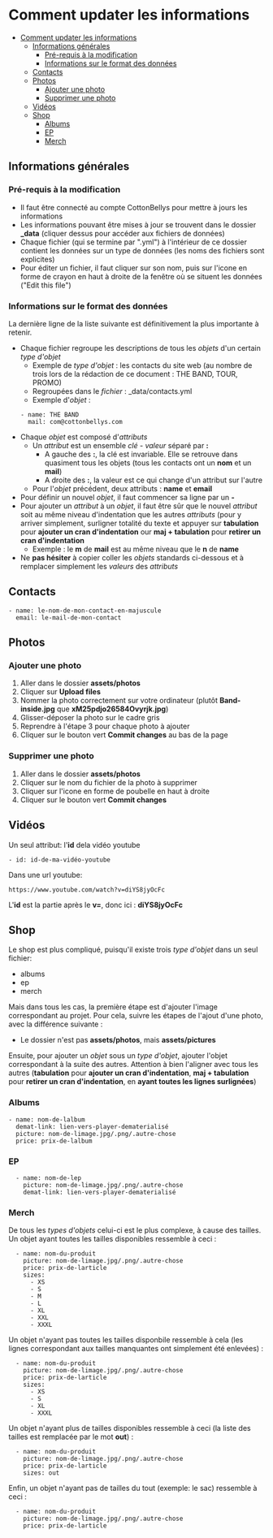 # Comment updater les informations

- [Comment updater les informations](#)
	- [Informations générales](#)
		- [Pré-requis à la modification](#)
		- [Informations sur le format des données](#)
	- [Contacts](#)
	- [Photos](#)
		- [Ajouter une photo](#)
		- [Supprimer une photo](#)
	- [Vidéos](#)
	- [Shop](#)
		- [Albums](#)
		- [EP](#)
		- [Merch](#)

## Informations générales

### Pré-requis à la modification
- Il faut être connecté au compte CottonBellys pour mettre à jours les informations
- Les informations pouvant être mises à jour se trouvent dans le dossier **\_data** (cliquer dessus pour accéder aux fichiers de données)
- Chaque fichier (qui se termine par ".yml") à l'intérieur de ce dossier contient les données sur un type de données (les noms des fichiers sont explicites)
- Pour éditer un fichier, il faut cliquer sur son nom, puis sur l'icone en forme de crayon en haut à droite de la fenêtre où se situent les données ("Edit this file")

### Informations sur le format des données

La dernière ligne de la liste suivante est définitivement la plus importante à retenir.

- Chaque fichier regroupe les descriptions de tous les _objets_ d'un certain _type d'objet_
  - Exemple de _type d'objet_ : les contacts du site web (au nombre de trois lors de la rédaction de ce document : THE BAND, TOUR, PROMO)
  - Regroupées dans le _fichier_ : \_data/contacts.yml
  - Exemple d'_objet_ : 
  ```
  - name: THE BAND
    mail: com@cottonbellys.com
  ```
- Chaque _objet_ est composé d'_attributs_
  - Un _attribut_ est un ensemble _clé_ - _valeur_ séparé par **:**
    - A gauche des **:**, la clé est invariable. Elle se retrouve dans quasiment tous les objets (tous les contacts ont un **nom** et un **mail**)
    - A droite des **:**, la valeur est ce qui change d'un attribut sur l'autre
  - Pour l'_objet_ précédent, deux attributs : **name** et **email**
- Pour définir un nouvel _objet_, il faut commencer sa ligne par un **-**
- Pour ajouter un _attribut_ à un _objet_, il faut être sûr que le nouvel _attribut_ soit au même niveau d'indentation que les autres _attributs_ (pour y arriver simplement, surligner totalité du texte et appuyer sur **tabulation** pour **ajouter un cran d'indentation** our **maj + tabulation** pour **retirer un cran d'indentation**
  - Exemple : le **m** de **mail** est au même niveau que le **n** de **name**
- Ne **pas hésiter** à copier coller les _objets_ standards ci-dessous et à remplacer simplement les _valeurs_ des _attributs_

## Contacts

```
- name: le-nom-de-mon-contact-en-majuscule
  email: le-mail-de-mon-contact
```


## Photos

### Ajouter une photo

1. Aller dans le dossier **assets/photos**
2. Cliquer sur **Upload files**
3. Nommer la photo correctement sur votre ordinateur (plutôt **Band-inside.jpg** que **xM25pdjo26584Ovyrjk.jpg**)
4. Glisser-déposer la photo sur le cadre gris
5. Reprendre à l'étape 3 pour chaque photo à ajouter
6. Cliquer sur le bouton vert **Commit changes** au bas de la page

### Supprimer une photo

1. Aller dans le dossier **assets/photos**
2. Cliquer sur le nom du fichier de la photo à supprimer
3. Cliquer sur l'icone en forme de poubelle en haut à droite
4. Cliquer sur le bouton vert **Commit changes**

## Vidéos

Un seul attribut: l'**id** dela vidéo youtube

```
- id: id-de-ma-vidéo-youtube
```
Dans une url youtube:
```
https://www.youtube.com/watch?v=diYS8jyOcFc
```
L'**id** est la partie après le **v=**, donc ici : **diYS8jyOcFc**

## Shop

Le shop est plus compliqué, puisqu'il existe trois _type d'objet_ dans un seul fichier:
- albums
- ep
- merch

Mais dans tous les cas, la première étape est d'ajouter l'image correspondant au projet. Pour cela, suivre les étapes de l'ajout d'une photo, avec la différence suivante :

- Le dossier n'est pas **assets/photos**, mais **assets/pictures**

Ensuite, pour ajouter un _objet_ sous un _type d'objet_, ajouter l'objet correspondant à la suite des autres. Attention à bien l'aligner avec tous les autres (**tabulation** pour **ajouter un cran d'indentation**, **maj + tabulation** pour **retirer un cran d'indentation**, en **ayant toutes les lignes surlignées**)


### Albums

```
- name: nom-de-lalbum
  demat-link: lien-vers-player-dematerialisé
  picture: nom-de-limage.jpg/.png/.autre-chose
  price: prix-de-lalbum
```

### EP

```
  - name: nom-de-lep
    picture: nom-de-limage.jpg/.png/.autre-chose
    demat-link: lien-vers-player-dematerialisé
```

### Merch

De tous les _types d'objets_ celui-ci est le plus complexe, à cause des tailles. Un objet ayant toutes les tailles disponibles ressemble à ceci :

```
  - name: nom-du-produit
    picture: nom-de-limage.jpg/.png/.autre-chose
    price: prix-de-larticle
    sizes:
      - XS
      - S
      - M
      - L
      - XL
      - XXL
      - XXXL
```

Un objet n'ayant pas toutes les tailles disponbile ressemble à cela (les lignes correspondant aux tailles manquantes ont simplement été enlevées) :

```
  - name: nom-du-produit
    picture: nom-de-limage.jpg/.png/.autre-chose
    price: prix-de-larticle
    sizes:
      - XS
      - S
      - XL
      - XXXL
```

Un objet n'ayant plus de tailles disponibles ressemble à ceci (la liste des tailles est remplacée par le mot **out**) :

```
  - name: nom-du-produit
    picture: nom-de-limage.jpg/.png/.autre-chose
    price: prix-de-larticle
    sizes: out
```
Enfin, un objet n'ayant pas de tailles du tout (exemple: le sac) ressemble à ceci :

```
  - name: nom-du-produit
    picture: nom-de-limage.jpg/.png/.autre-chose
    price: prix-de-larticle
```
